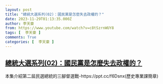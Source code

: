 ```yaml
---
layout: post
title: "總統大選系列(02)：國民黨是怎麼失去政權的？"
date: 2023-11-29T01:13:35.000Z
author: 李天豪
from: https://www.youtube.com/watch?v=c8tSzrnWUY8
tags: [  李天豪 ]
comments: True
categories: [  李天豪 ]
---
```

<!--1701220415000-->
[總統大選系列(02)：國民黨是怎麼失去政權的？](https://www.youtube.com/watch?v=c8tSzrnWUY8)
------

<div>
本集介紹第二屆民選總統的三腳督選戰-https://ppt.cc/f6Dsnx(歷史專業課簡章)
</div>
